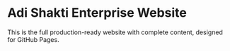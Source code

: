 # Adi Shakti Enterprise Website

This is the full production-ready website with complete content, designed for GitHub Pages.